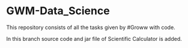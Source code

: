 # GWM-Data_Science
This repository consists of all the tasks given by #Groww with code.

In this branch source code and jar file of Scientific Calculator is added.
